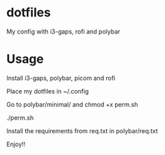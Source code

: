 # dotfiles
My config with i3-gaps, rofi and polybar

# Usage 
Install i3-gaps, polybar, picom and rofi

Place my dotfiles in ~/.config 

Go to polybar/minimal/ and chmod +x perm.sh

./perm.sh

Install the requirements from req.txt in polybar/req.txt

Enjoy!!
